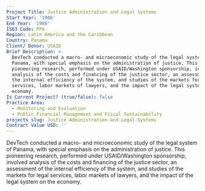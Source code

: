 ```yaml
---
Project Title: Justice Administration and Legal Systems
Start Year: '1986'
End Year: '1986'
ISO3 Code: PPA
Region: Latin America and the Caribbean
Country: Panama
Client/ Donor: USAID
Brief Description: >-
  DevTech conducted a macro- and microeconomic study of the legal system of
  Panama, with special emphasis on the administration of justice. This
  pioneering research, performed under USAID/Washington sponsorship, involved
  analysis of the costs and financing of the justice sector, an assessment of
  the internal efficiency of the system, and studies of the markets for legal
  services, labor markets of lawyers, and the impact of the legal system on the
  economy.
Is Current Project? (true/false): false
Practice Area:
  - Monitoring and Evaluation
  - Public Financial Management and Fiscal Sustainability
projects_slug: Justice-Administration-and-Legal-Systems
Contract Value USD: ''
---
```

DevTech conducted a macro- and microeconomic study of the legal system of Panama, with special emphasis on the administration of justice. This pioneering research, performed under USAID/Washington sponsorship, involved analysis of the costs and financing of the justice sector, an assessment of the internal efficiency of the system, and studies of the markets for legal services, labor markets of lawyers, and the impact of the legal system on the economy.